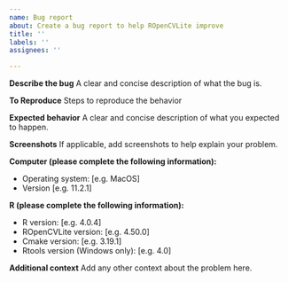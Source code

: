 ```yaml
---
name: Bug report
about: Create a bug report to help ROpenCVLite improve
title: ''
labels: ''
assignees: ''

---
```


<!--
Before posting an issue, please:

* Read the documentation and make sure you have followed all the steps to install and run `ROpenCVLite`.
* Check if another person has already created the same issue to avoid duplicates. If yes, please comment there instead of creating a new issue.
* Try to be as detailed as possible in your report.
* Report only one problem per created issue.

This is a template helping you to create an issue that can be processed as quickly as possible. 
-->

**Describe the bug**
A clear and concise description of what the bug is.

**To Reproduce**
Steps to reproduce the behavior

**Expected behavior**
A clear and concise description of what you expected to happen.

**Screenshots**
If applicable, add screenshots to help explain your problem.

**Computer (please complete the following information):**
 - Operating system: [e.g. MacOS]
 - Version [e.g. 11.2.1]

**R (please complete the following information):**
 - R version: [e.g. 4.0.4]
 - ROpenCVLite version: [e.g. 4.50.0]
 - Cmake version: [e.g. 3.19.1]
 - Rtools version (Windows only): [e.g. 4.0]

**Additional context**
Add any other context about the problem here.
